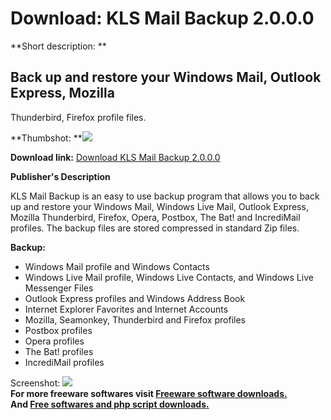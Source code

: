 # Download: KLS Mail Backup 2.0.0.0

**Short description: **

## Back up and restore your Windows Mail, Outlook Express, Mozilla
Thunderbird, Firefox profile files.

  
**Thumbshot: **![](http://www.freewarefiles.com/screenshot/klsmailbackup_md.jpg)   
  
**Download link:** [Download KLS Mail Backup 2.0.0.0](http://freesoftwares.boysofts.com/KLS-Mail-Backup_program_43371.html)  
  

**Publisher's Description**  
  

KLS Mail Backup is an easy to use backup program that allows you to back up
and restore your Windows Mail, Windows Live Mail, Outlook Express, Mozilla
Thunderbird, Firefox, Opera, Postbox, The Bat! and IncrediMail profiles. The
backup files are stored compressed in standard Zip files.

**Backup:**

  * Windows Mail profile and Windows Contacts 
  * Windows Live Mail profile, Windows Live Contacts, and Windows Live Messenger Files 
  * Outlook Express profiles and Windows Address Book 
  * Internet Explorer Favorites and Internet Accounts 
  * Mozilla, Seamonkey, Thunderbird and Firefox profiles 
  * Postbox profiles 
  * Opera profiles 
  * The Bat! profiles 
  * IncrediMail profiles 

  
  
Screenshot: ![](http://www.freewarefiles.com/screenshot/klsmailbackup.jpg)  
**For more freeware softwares visit [Freeware software downloads.](http://freesoftwares.boysofts.com/)**   
**And [Free softwares and php script downloads.](http://www.boysofts.com/)**

